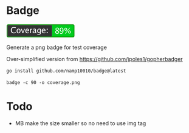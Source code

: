 # Badge

<img src="cover_badge.png" alt="drawing" width="180"/>

Generate a png badge for test coverage

Over-simplified version from https://github.com/jpoles1/gopherbadger

```bash
go install github.com/namp10010/badge@latest
```

```
badge -c 90 -o coverage.png
```

# Todo
* MB make the size smaller so no need to use img tag